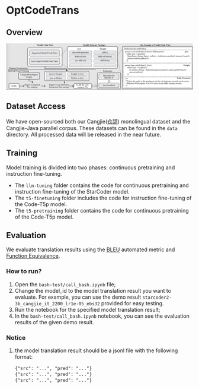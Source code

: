 # OptCodeTrans

## Overview
![OptCodeTrans](./assets/pipeline.png)

## Dataset Access
We have open-sourced both our Cangjie([仓颉](https://developer.huawei.com/consumer/cn/doc/cangjie-guides-V5/cj-wp-abstract-V5)) monolingual dataset and the Cangjie-Java parallel corpus. These datasets can be found in the `data` directory. All processed data will be released in the near future.

## Training
Model training is divided into two phases: continuous pretraining and instruction fine-tuning. 
- The `llm-tuning` folder contains the code for continuous pretraining and instruction fine-tuning of the StarCoder model.
- The `t5-finetuning` folder includes the code for instruction fine-tuning of the Code-T5p model.
- The `t5-pretraining` folder contains the code for continuous pretraining of the Code-T5p model.

## Evaluation
We evaluate translation results using the [BLEU](https://aclanthology.org/P02-1040.pdf) automated metric and [Function Equivalence](https://openreview.net/pdf?id=fVxIEHGnVT). 

### How to run?
1. Open the `bash-test/call_bash.ipynb` file;
2. Change the model_id to the model translation result you want to evaluate. For example, you can use the demo result `starcoder2-3b_cangjie_it_2200_lr1e-05_ebs32` provided for easy testing.
3. Run the notebook for the specified model translation result;
4. In the `bash-test/call_bash.ipynb` notebook, you can see the evaluation results of the given demo result.

### Notice
1. the model translation result should be a jsonl file with the following format:
    ```jsonl
    {"src": "...", "pred": "..."}
    {"src": "...", "pred": "..."}
    {"src": "...", "pred": "..."}
    ```